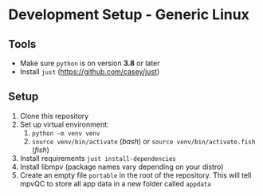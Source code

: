 # Development Setup - Generic Linux

## Tools

* Make sure `python` is on version **3.8** or later
* Install `just` (https://github.com/casey/just)

## Setup

1. Clone this repository
1. Set up virtual environment:
    1. `python -m venv venv`
    1. `source venv/bin/activate` (*bash*) or `source venv/bin/activate.fish` (*fish*)
1. Install requirements `just install-dependencies`
1. Install libmpv (package names vary depending on your distro)
1. Create an empty file `portable` in the root of the repository.
   This will tell mpvQC to store all app data in a new folder called `appdata`
